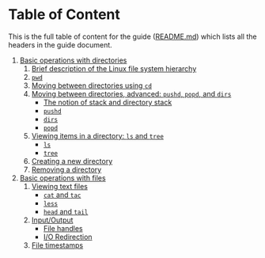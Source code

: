 Table of Content
================

This is the full table of content for the guide ([README.md](README.md)) which
lists all the headers in the guide document.

1. [Basic operations with directories](README.md#basic-operations-with-directories)
    1. [Brief description of the Linux file system hierarchy](README.md#brief-description-of-the-linux-file-system-hierarchy)
    2. [`pwd`](README.md#pwd)
    3. [Moving between directories using `cd`](README.md#moving-between-directories-using-cd)
    4. [Moving between directories, advanced: `pushd`, `popd`, and `dirs`](README.md#moving-between-directories-advanced-pushd-popd-and-dirs)
        - [The notion of stack and directory stack](README.md#the-notion-of-stack-and-directory-stack)
        - [`pushd`](README.md#pushd)
        - [`dirs`](README.md#dirs)
        - [`popd`](README.md#popd)
    5. [Viewing items in a directory: `ls` and `tree`](README.md#viewing-items-in-a-directory-ls-and-tree)
        - [`ls`](README.md#ls)
        - [`tree`](README.md#tree)
    6. [Creating a new directory](README.md#creating-a-new-directory)
    7. [Removing a directory](README.md#removing-a-directory)
2. [Basic operations with files](README.md#basic-operations-with-files)
    1. [Viewing text files](README.md#viewing-text-files)
        - [`cat` and `tac`](README.md#cat-and-tac)
        - [`less`](README.md#less)
        - [`head` and `tail`](README.md#head-and-tail)
    2. [Input/Output](README.md#inputoutput)
        - [File handles](README.md#file-handles)
        - [I/O Redirection](README.md#io-redirection)
    3. [File timestamps](README.md#file-timestamps)
